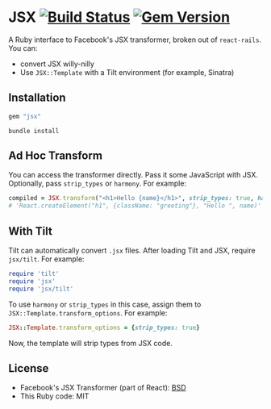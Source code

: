 # JSX [![Build Status](https://travis-ci.org/rmosolgo/jsx-ruby.svg?branch=master)](https://travis-ci.org/rmosolgo/jsx-ruby) [![Gem Version](https://badge.fury.io/rb/jsx.svg)](http://badge.fury.io/rb/jsx)

A Ruby interface to Facebook's JSX transformer, broken out of `react-rails`. You can:

- convert JSX willy-nilly
- Use `JSX::Template` with a Tilt environment (for example, Sinatra)

## Installation

```ruby
gem "jsx"
```

```
bundle install
```

## Ad Hoc Transform

You can access the transformer directly. Pass it some JavaScript with JSX. Optionally, pass `strip_types` or `harmony`. For example:

```ruby
compiled = JSX.transform("<h1>Hello {name}</h1>", strip_types: true, harmony: true)
# 'React.createElement("h1", {className: "greeting"}, "Hello ", name)'
```

## With Tilt

Tilt can automatically convert `.jsx` files. After loading Tilt and JSX, require `jsx/tilt`. For example:

```ruby
require 'tilt'
require 'jsx'
require 'jsx/tilt'
```

To use `harmony` or `strip_types` in this case, assign them to `JSX::Template.transform_options`. For example:

```ruby
JSX::Template.transform_options = {strip_types: true}
```

Now, the template will strip types from JSX code.

## License

- Facebook's JSX Transformer (part of React): [BSD](https://github.com/facebook/react/blob/master/LICENSE)
- This Ruby code: MIT